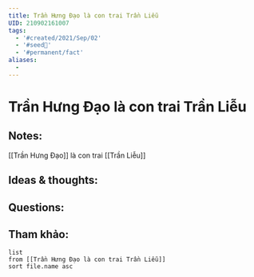 ```yaml
---
title: Trần Hưng Đạo là con trai Trần Liễu
UID: 210902161007
tags:
  - '#created/2021/Sep/02'
  - '#seed🥜'
  - '#permanent/fact'
aliases:
  - 
---
```

# Trần Hưng Đạo là con trai Trần Liễu

## Notes:
[[Trần Hưng Đạo]] là con trai [[Trần Liễu]]

## Ideas & thoughts:

## Questions:


## Tham khảo:
```dataview
list
from [[Trần Hưng Đạo là con trai Trần Liễu]]
sort file.name asc
```